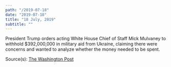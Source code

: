 ```yaml
---
path: "/2019-07-18"
date: "2019-07-18"
title: "18 July, 2019"
subtitle: ""
---
```


President Trump orders acting White House Chief of Staff Mick Mulvaney to withhold $392,000,000 in military aid from Ukraine, claiming there were concerns and wanted to analyze whether the money needed to be spent. 

<span class="sources">

Source(s): [The Washington Post](https://www.washingtonpost.com/national-security/trump-ordered-hold-on-military-aid-days-before-calling-ukrainian-president-officials-say/2019/09/23/df93a6ca-de38-11e9-8dc8-498eabc129a0_story.html)

</span>
